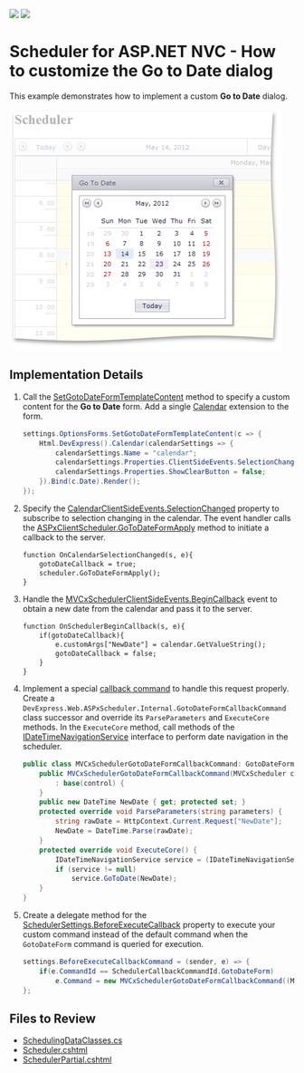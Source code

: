<!-- default badges list -->
[![](https://img.shields.io/badge/Open_in_DevExpress_Support_Center-FF7200?style=flat-square&logo=DevExpress&logoColor=white)](https://supportcenter.devexpress.com/ticket/details/E4015)
[![](https://img.shields.io/badge/📖_How_to_use_DevExpress_Examples-e9f6fc?style=flat-square)](https://docs.devexpress.com/GeneralInformation/403183)
<!-- default badges end -->

# Scheduler for ASP.NET NVC - How to customize the Go to Date dialog

This example demonstrates how to implement a custom **Go to Date** dialog.

![](scheduler-custom-go-to-date-form.png)

## Implementation Details

1. Call the [SetGotoDateFormTemplateContent](https://docs.devexpress.com/AspNetMvc/DevExpress.Web.Mvc.MVCxSchedulerOptionsForms.SetGotoDateFormTemplateContent(System.Action-DevExpress.Web.ASPxScheduler.GotoDateFormTemplateContainer-)) method to specify a custom content for the **Go to Date** form. Add a single [Calendar](https://docs.devexpress.com/AspNetMvc/8981/components/data-editors-extensions/calendar) extension to the form. 

    ```csharp
    settings.OptionsForms.SetGotoDateFormTemplateContent(c => {
        Html.DevExpress().Calendar(calendarSettings => {
            calendarSettings.Name = "calendar";
            calendarSettings.Properties.ClientSideEvents.SelectionChanged = "OnCalendarSelectionChanged";
            calendarSettings.Properties.ShowClearButton = false;
        }).Bind(c.Date).Render();
    });
    ```

2. Specify the [CalendarClientSideEvents.SelectionChanged](https://docs.devexpress.com/AspNet/DevExpress.Web.CalendarClientSideEvents.SelectionChanged) property to subscribe to selection changing in the calendar. The event handler calls the [ASPxClientScheduler.GoToDateFormApply](https://docs.devexpress.com/AspNet/js-ASPxClientScheduler.GoToDateFormApply) method to initiate a callback to the server.

    ```jscript
    function OnCalendarSelectionChanged(s, e){
        gotoDateCallback = true;
        scheduler.GoToDateFormApply();
    }
    ```

3. Handle the [MVCxSchedulerClientSideEvents.BeginCallback](https://docs.devexpress.com/AspNet/DevExpress.Web.CallbackClientSideEventsBase.BeginCallback) event to obtain a new date from the calendar and pass it to the server.

    ```jscript
    function OnSchedulerBeginCallback(s, e){
        if(gotoDateCallback){
            e.customArgs["NewDate"] = calendar.GetValueString();
            gotoDateCallback = false;
        }
    }
    ```

4. Implement a special [callback command](https://docs.devexpress.com/AspNet/5462/components/scheduler/concepts/callback-commands) to handle this request properly. Create a `DevExpress.Web.ASPxScheduler.Internal.GotoDateFormCallbackCommand` class successor and override its `ParseParameters` and `ExecuteCore` methods. In the `ExecuteCore` method, call methods of the [IDateTimeNavigationService](https://docs.devexpress.com/CoreLibraries/DevExpress.XtraScheduler.Services.IDateTimeNavigationService) interface to perform date navigation in the scheduler.
  
    ```csharp
    public class MVCxSchedulerGotoDateFormCallbackCommand: GotoDateFormCallbackCommand {
        public MVCxSchedulerGotoDateFormCallbackCommand(MVCxScheduler control)
            : base(control) {
        }
        public new DateTime NewDate { get; protected set; }
        protected override void ParseParameters(string parameters) {
            string rawDate = HttpContext.Current.Request["NewDate"];
            NewDate = DateTime.Parse(rawDate);
        }
        protected override void ExecuteCore() {
            IDateTimeNavigationService service = (IDateTimeNavigationService)Control.GetService(typeof(IDateTimeNavigationService));
            if (service != null)
                service.GoToDate(NewDate);
        }
    }
    ```

5. Create a delegate method for the [SchedulerSettings.BeforeExecuteCallback](https://docs.devexpress.com/AspNetMvc/DevExpress.Web.Mvc.SchedulerSettings.BeforeExecuteCallbackCommand) property to execute your custom command instead of the default command when the `GotoDateForm` command is queried for execution.

    ```csharp
    settings.BeforeExecuteCallbackCommand = (sender, e) => {
        if(e.CommandId == SchedulerCallbackCommandId.GotoDateForm)
            e.Command = new MVCxSchedulerGotoDateFormCallbackCommand((MVCxScheduler)sender);
    };
    ```

## Files to Review

* [SchedulingDataClasses.cs](./CS/Scheduler.CustomizationGotoDateForm/Models/SchedulingDataClasses.cs)
* [Scheduler.cshtml](./CS/Scheduler.CustomizationGotoDateForm/Views/Scheduler/Scheduler.cshtml)
* [SchedulerPartial.cshtml](./CS/Scheduler.CustomizationGotoDateForm/Views/Scheduler/SchedulerPartial.cshtml)
